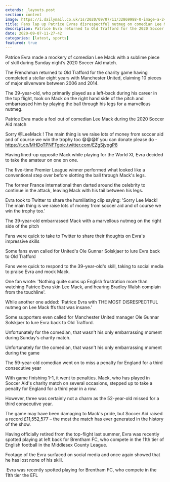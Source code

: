 ```yaml
---
extends: _layouts.post
section: content
image: https://i.dailymail.co.uk/1s/2020/09/07/11/32869988-0-image-a-24_1599473897210.jpg 
title: Fans lap up Patrice Evras disrespectful nutmeg on comedian Lee Mack during Soccer Aid match 
description: Patrice Evra returned to Old Trafford for the 2020 Soccer Aid match and left Lee Mack for dead after playing the ball through his legs for a marvellous nutmeg. Fans were quick to respond on Twitter. 
date: 2020-09-07-11-27-42 
categories: [latest, sports] 
featured: true 
--- 
```

Patrice Evra made a mockery of comedian Lee Mack with a sublime piece of skill during Sunday night’s 2020 Soccer Aid match.

The Frenchman returned to Old Trafford for the charity game having completed a stellar eight years with Manchester United, claiming 10 pieces of major silverware between 2006 and 2014.

The 39-year-old, who primarily played as a left-back during his career in the top flight, took on Mack on the right hand side of the pitch and embarrassed him by playing the ball through his legs for a marvellous nutmeg.

Patrice Evra made a fool out of comedian Lee Mack during the 2020 Soccer Aid match

Sorry @LeeMack ! The main thing is we raise lots of money from soccer aid and of course we win the trophy too 😁😁😁If you can donate please do - https://t.co/MHDoTPNFTgpic.twitter.com/EZgSjypgP8

Having lined-up opposite Mack while playing for the World XI, Evra decided to take the amateur on one on one. 

The five-time Premier League winner performed what looked like a conventional step over before slotting the ball through Mack's legs. 

The former France international then darted around the celebrity to continue in the attack, leaving Mack with his tail between his legs. 

Evra took to Twitter to share the humiliating clip saying: 'Sorry Lee Mack! The main thing is we raise lots of money from soccer aid and of course we win the trophy too.'

The 39-year-old embarrassed Mack with a marvellous nutmeg on the right side of the pitch

Fans were quick to take to Twitter to share their thoughts on Evra's impressive skills

Some fans even called for United's Ole Gunnar Solskjaer to lure Evra back to Old Trafford

Fans were quick to respond to the 39-year-old's skill, taking to social media to praise Evra and mock Mack.

One fan wrote: 'Nothing quite sums up English frustration more than watching Patrice Evra skin Lee Mack, and hearing Bradley Walsh complain from the touchline'.

While another one added: 'Patrice Evra with THE MOST DISRESPECTFUL nutmeg on Lee Mack ffs that was insane.'

Some supporters even called for Manchester United manager Ole Gunnar Solskjaer to lure Evra back to Old Trafford. 

Unfortunately for the comedian, that wasn't his only embarrassing moment during Sunday's charity match. 

Unfortunately for the comedian, that wasn't his only embarrassing moment during the game

The 59-year-old comedian went on to miss a penalty for England for a third consecutive year

With game finishing 1-1, it went to penalties. Mack, who has played in Soccer Aid's charity match on several occasions, stepped up to take a penalty for England for a third year in a row.

However, three was certainly not a charm as the 52-year-old missed for a third consecutive year.

The game may have been damaging to Mack's pride, but Soccer Aid raised a record £11,552,577 – the most the match has ever generated in the history of the show. 

Having officially retired from the top-flight last summer, Evra was recently spotted playing at left back for Brentham FC, who compete in the 11th tier of English football in the Middlesex County League.

Footage of the Evra surfaced on social media and once again showed that he has lost none of his skill. 

 Evra was recently spotted playing for Brentham FC, who compete in the 11th tier the EFL

